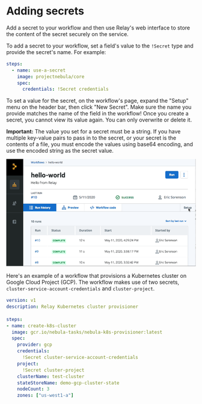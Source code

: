 # Adding secrets

Add a secret to your workflow and then use Relay's web interface to store the content of the secret securely on the service.

To add a secret to your workflow, set a field's value to the `!Secret` type and provide the secret's name. For example:

```yaml
steps:
  - name: use-a-secret
    image: projectnebula/core
    spec:
      credentials: !Secret credentials
```

To set a value for the secret, on the workflow's page, expand the "Setup" menu on the header bar, then click "New Secret". Make sure the name you provide matches the name of the field in the workflow! Once you create a secret, you cannot view its value again. You can only overwrite or delete it.

**Important:** The value you set for a secret must be a string. If you have multiple key-value pairs to pass in to the secret, or your secret is the contents of a file, you must encode the values using base64 encoding, and use the encoded string as the secret value.

![Expand the Setup menu then choose "New Secret"](../images/new-secret.gif)

Here's an example of a workflow that provisions a Kubernetes cluster on Google Cloud Project \(GCP\). The workflow makes use of two secrets, `cluster-service-account-credentials` and `cluster-project`.

```yaml
version: v1
description: Relay Kubernetes cluster provisioner

steps:
- name: create-k8s-cluster
  image: gcr.io/nebula-tasks/nebula-k8s-provisioner:latest
  spec:
    provider: gcp
    credentials:
      !Secret cluster-service-account-credentials
    project:
      !Secret cluster-project
    clusterName: test-cluster
    stateStoreName: demo-gcp-cluster-state
    nodeCount: 3
    zones: ["us-west1-a"]
```

